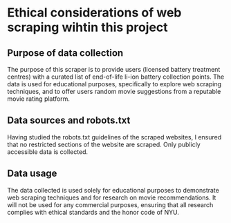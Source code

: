 # Ethical considerations of web scraping wihtin this project

## Purpose of data collection
The purpose of this scraper is to provide users (licensed battery treatment centres) with a curated list of end-of-life li-ion battery collection points. The data is used for educational purposes, specifically to explore web scraping techniques, and to offer users random movie suggestions from a reputable movie rating platform. 

## Data sources and robots.txt
Having studied the robots.txt guidelines of the scraped websites, I ensured that no restricted sections of the website are scraped. Only publicly accessible data is collected.

## Data usage

The data collected is used solely for educational purposes to demonstrate web scraping techniques and for research on movie recommendations. It will not be used for any commercial purposes, ensuring that all research complies with ethical standards and the honor code of NYU.